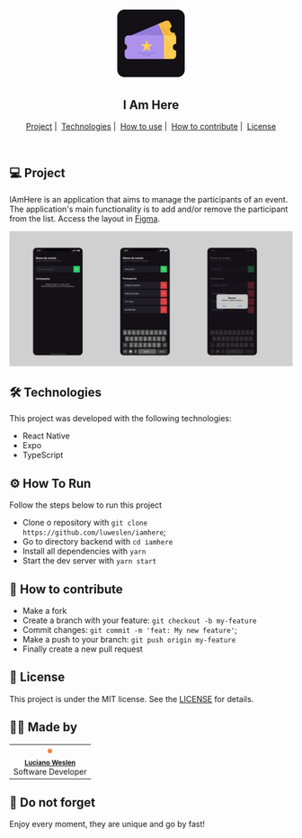 <h1 align="center">
  <img alt="NLW Heat" title="NLW Heat" src=".github/assets/logo.svg" width="120px" />
</h1>

<h2 align="center">
  <b>I Am Here</b>
</h2>

<p align="center">
  <a href="#-project">Project</a>&nbsp;|&nbsp;
  <a href="#-technologies">Technologies</a>&nbsp;|&nbsp;
  <a href="#-how-to-use">How to use</a>&nbsp;|&nbsp;
  <a href="#-how-to-contribute">How to contribute</a>&nbsp;|&nbsp;
  <a href="#-license">License</a>
</p>

<br />

<a id="-project"></a>

## 💻 **Project**

IAmHere is an application that aims to manage the participants of an event. The application's main functionality is to add and/or remove the participant from the list. Access the layout in [Figma](https://www.figma.com/file/qMvKW3ev3Yk7uS68JNA69x/Chapter-I---IAmHere?node-id=0%3A1).


<img alt="Screens" title="Screens" src=".github/assets/screens.png" />

<a id="-technologies"></a>

## 🛠️ **Technologies**

This project was developed with the following technologies:

- React Native
- Expo
- TypeScript

<a id="-how-to-use"></a>

## ⚙️ **How To Run**

Follow the steps below to run this project

- Clone o repository with `git clone https://github.com/luweslen/iamhere`;
- Go to directory backend with `cd iamhere`
- Install all dependencies with `yarn`
- Start the dev server with `yarn start`

<a id="-how-to-contribute"></a>

## 🤔 **How to contribute**

- Make a fork
- Create a branch with your feature: `git checkout -b my-feature`
- Commit changes: `git commit -m 'feat: My new feature'`;
- Make a push to your branch: `git push origin my-feature`
- Finally create a new pull request

<a id="-license"></a>

## 📝 **License**

This project is under the MIT license. See the [LICENSE](https://github.com/luweslen/iamhere/LICENSE) for details.

## 👨‍💻 **Made by**

<table>
  <tr>
    <td align="center"><img style="border-radius: 50%; border: 4px solid #FA8334" src="https://avatars3.githubusercontent.com/u/36344130?s=460&u=8f38afb60832d4576570ab1672894ac935e65db6&v=4" width="100px;" alt=""/><br /><sub><b><a href="https://linkedin.com/in/luweslen" title="Luciano Weslen">Luciano Weslen</a></b></sub><br/>Software Developer</td>
  </tr>
</table>

## 🤔 **Do not forget**

Enjoy every moment, they are unique and go by fast!
